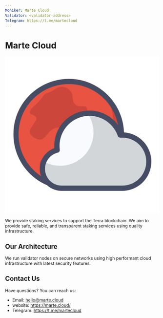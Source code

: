 ```yaml
---
Moniker: Marte Cloud
Validator: <validator-address>
Telegram: https://t.me/martecloud
---
```


# Marte Cloud
![Marte Cloud](marte-cloud.png)

We provide staking services to support the Terra blockchain. We aim to provide safe, reliable, and transparent staking services using quality infrastructure.

## Our Architecture

We run validator nodes on secure networks using high performant cloud infrastructure with latest security features.

## Contact Us

Have questions? You can reach us:

- Email: hello@marte.cloud
- website: https://marte.cloud/
- Telegram: https://t.me/martecloud
